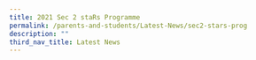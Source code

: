 ```yaml
---
title: 2021 Sec 2 staRs Programme
permalink: /parents-and-students/Latest-News/sec2-stars-prog
description: ""
third_nav_title: Latest News
---
```

